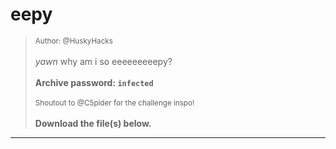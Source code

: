 # eepy

> <small>Author: @HuskyHacks</small><br><br>*yawn* why am i so eeeeeeeeepy? <br><br> <b>Archive password: <code>infected</code></b> <br><br> <small> Shoutout to @C5pider for the challenge inspo! </small> <br><br> <b>Download the file(s) below.</b>


-------------------

